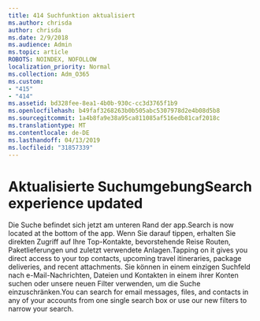 ```yaml
---
title: 414 Suchfunktion aktualisiert
ms.author: chrisda
author: chrisda
ms.date: 2/9/2018
ms.audience: Admin
ms.topic: article
ROBOTS: NOINDEX, NOFOLLOW
localization_priority: Normal
ms.collection: Adm_O365
ms.custom:
- "415"
- "414"
ms.assetid: bd328fee-8ea1-4b0b-930c-cc3d3765f1b9
ms.openlocfilehash: b49faf3268263b0b505abc5307978d2e4b08d5b8
ms.sourcegitcommit: 1a4b8fa9e38a95ca811085af516edb81caf2018c
ms.translationtype: MT
ms.contentlocale: de-DE
ms.lasthandoff: 04/13/2019
ms.locfileid: "31857339"
---
```

# <a name="search-experience-updated"></a><span data-ttu-id="51acf-102">Aktualisierte Suchumgebung</span><span class="sxs-lookup"><span data-stu-id="51acf-102">Search experience updated</span></span>

<span data-ttu-id="51acf-103">Die Suche befindet sich jetzt am unteren Rand der app.</span><span class="sxs-lookup"><span data-stu-id="51acf-103">Search is now located at the bottom of the app.</span></span> <span data-ttu-id="51acf-104">Wenn Sie darauf tippen, erhalten Sie direkten Zugriff auf Ihre Top-Kontakte, bevorstehende Reise Routen, Paketlieferungen und zuletzt verwendete Anlagen.</span><span class="sxs-lookup"><span data-stu-id="51acf-104">Tapping on it gives you direct access to your top contacts, upcoming travel itineraries, package deliveries, and recent attachments.</span></span> <span data-ttu-id="51acf-105">Sie können in einem einzigen Suchfeld nach e-Mail-Nachrichten, Dateien und Kontakten in einem ihrer Konten suchen oder unsere neuen Filter verwenden, um die Suche einzuschränken.</span><span class="sxs-lookup"><span data-stu-id="51acf-105">You can search for email messages, files, and contacts in any of your accounts from one single search box or use our new filters to narrow your search.</span></span>
